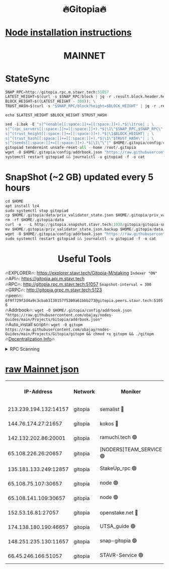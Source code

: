 <h1 align="center"> 🔥Gitopia🔥</h1>

[Node installation instructions](https://github.com/obajay/nodes-Guides/tree/main/Projects/Gitopia)
=

<h1 align="center"> MAINNET</h1>

# StateSync
```python
SNAP_RPC=http://gitopia.rpc.m.stavr.tech:51057
LATEST_HEIGHT=$(curl -s $SNAP_RPC/block | jq -r .result.block.header.height); \
BLOCK_HEIGHT=$((LATEST_HEIGHT - 300)); \
TRUST_HASH=$(curl -s "$SNAP_RPC/block?height=$BLOCK_HEIGHT" | jq -r .result.block_id.hash)

echo $LATEST_HEIGHT $BLOCK_HEIGHT $TRUST_HASH

sed -i.bak -E "s|^(enable[[:space:]]+=[[:space:]]+).*$|\1true| ; \
s|^(rpc_servers[[:space:]]+=[[:space:]]+).*$|\1\"$SNAP_RPC,$SNAP_RPC\"| ; \
s|^(trust_height[[:space:]]+=[[:space:]]+).*$|\1$BLOCK_HEIGHT| ; \
s|^(trust_hash[[:space:]]+=[[:space:]]+).*$|\1\"$TRUST_HASH\"| ; \
s|^(seeds[[:space:]]+=[[:space:]]+).*$|\1\"\"|" $HOME/.gitopia/config/config.toml
gitopiad tendermint unsafe-reset-all --home /root/.gitopia
wget -O $HOME/.gitopia/config/addrbook.json "https://raw.githubusercontent.com/obajay/nodes-Guides/main/Projects/Gitopia/addrbook.json"
systemctl restart gitopiad && journalctl -u gitopiad -f -o cat
```
# SnapShot (~2 GB) updated every 5 hours
```python
cd $HOME
apt install lz4
sudo systemctl stop gitopiad
cp $HOME/.gitopia/data/priv_validator_state.json $HOME/.gitopia/priv_validator_state.json.backup
rm -rf $HOME/.gitopia/data
curl -o - -L http://gitopia.snapshot.stavr.tech:1030/gitopia/gitopia-snap.tar.lz4 | lz4 -c -d - | tar -x -C $HOME/.gitopia --strip-components 2
mv $HOME/.gitopia/priv_validator_state.json.backup $HOME/.gitopia/data/priv_validator_state.json
wget -O $HOME/.gitopia/config/addrbook.json "https://raw.githubusercontent.com/obajay/nodes-Guides/main/Projects/Gitopia/addrbook.json"
sudo systemctl restart gitopiad && journalctl -u gitopiad -f -o cat
```
 <h1 align="center"> Useful Tools</h1>

🔥EXPLORER🔥:      https://explorer.stavr.tech/Gitopia-M/staking  `Indexer "ON"` \
🔥API🔥: 			 		 https://gitopia.api.m.stavr.tech \
🔥RPC🔥:           http://gitopia.rpc.m.stavr.tech:51057              `Snapshot-interval = 300` \
🔥GRPC🔥:          http://gitopia.grpc.m.stavr.tech:5123 \
🔥peer🔥:					 `6f9f729f2d4a9c3cbab3130157f5200a61bbb273@gitopia.peers.stavr.tech:51056` \
🔥Addrbook🔥:    ```wget -O $HOME/.gitopia/config/addrbook.json "https://raw.githubusercontent.com/obajay/nodes-Guides/main/Projects/Gitopia/addrbook.json"``` \
🔥Auto_install script🔥: ```wget -O gitopm https://raw.githubusercontent.com/obajay/nodes-Guides/main/Projects/Gitopia/gitopm && chmod +x gitopm && ./gitopm``` \
🔥[Decentralization Info](https://github.com/obajay/StateSync-snapshots/tree/main/Projects/Gitopia/Decentralization)🔥

<details>
<summary>RPC Scanning</summary>

<h2 align="center"> We scan nodes in real time every 4 hours. And we provide the final result of RPC endpoints.
We cannot influence the operation of these nodes in any way. </h2>


```python
If Voting Power is higher than 0 --> then the Node is a validator of the network and may be subject to attack and be a potential threat to the chain.
```
```python
We marked such validators with a red symbol
```

</details>

[raw Mainnet json](https://rpc-check.gitopm.stavr.tech/gitopm/rpc-gitopm-result.json)
=

<table><tr><th>IP-Address</th><th>Network</th><th>Moniker</th><th>Latest Block Height</th><th>Earliest Block Height</th><th>Catching Up</th><th>Tx Index</th><th>Voting Power</th><th>Scan Time</th></tr><tr><td>213.239.194.132:14157</td><td>gitopia</td><td>semalist 🔴</td><td>11776845</td><td>6071990</td><td>False</td><td>off</td><td>430765</td><td>2024-01-05T20:19:55.283411209UTC</td></tr><tr><td>144.76.174.27:21657</td><td>gitopia</td><td>kokos 🔴</td><td>11776852</td><td>6071990</td><td>False</td><td>off</td><td>936374</td><td>2024-01-05T20:20:09.086828465UTC</td></tr><tr><td>142.132.202.86:20001</td><td>gitopia</td><td>ramuchi.tech 🟢</td><td>11776851</td><td>6548337</td><td>False</td><td>on</td><td>0</td><td>2024-01-05T20:20:04.357866330UTC</td></tr><tr><td>65.108.226.26:20657</td><td>gitopia</td><td>[NODERS]TEAM_SERVICE 🟢</td><td>11776861</td><td>6846001</td><td>False</td><td>on</td><td>0</td><td>2024-01-05T20:20:26.217624811UTC</td></tr><tr><td>135.181.133.249:12857</td><td>gitopia</td><td>StakeUp_rpc 🟢</td><td>11776851</td><td>8010001</td><td>False</td><td>on</td><td>0</td><td>2024-01-05T20:20:04.700079794UTC</td></tr><tr><td>65.108.75.107:30657</td><td>gitopia</td><td>node 🟢</td><td>11776856</td><td>8802845</td><td>False</td><td>on</td><td>0</td><td>2024-01-05T20:20:17.638386045UTC</td></tr><tr><td>65.108.141.109:30657</td><td>gitopia</td><td>node 🟢</td><td>11776850</td><td>10145845</td><td>False</td><td>on</td><td>0</td><td>2024-01-05T20:20:03.866205989UTC</td></tr><tr><td>152.53.16.81:27057</td><td>gitopia</td><td>openstake.net 🔴</td><td>11776827</td><td>10455001</td><td>False</td><td>off</td><td>24687</td><td>2024-01-05T20:19:27.027115154UTC</td></tr><tr><td>174.138.180.190:46657</td><td>gitopia</td><td>UTSA_guide 🟢</td><td>11776834</td><td>11194706</td><td>False</td><td>on</td><td>0</td><td>2024-01-05T20:19:37.951957405UTC</td></tr><tr><td>148.251.235.130:11657</td><td>gitopia</td><td>snap-gitopia 🟢</td><td>11776850</td><td>11730001</td><td>False</td><td>on</td><td>0</td><td>2024-01-05T20:20:04.116273262UTC</td></tr><tr><td>66.45.246.166:51057</td><td>gitopia</td><td>STAVR-Service 🟢</td><td>11776839</td><td>11774001</td><td>False</td><td>on</td><td>0</td><td>2024-01-05T20:19:46.804120715UTC</td></tr></table>

